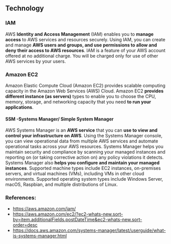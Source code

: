 
## Technology
### IAM
AWS **Identity and Access Management** (IAM) enables you to **manage access** to AWS services and resources securely. Using IAM, you can create and manage **AWS users and groups, and use permissions to allow and deny their access to AWS resources**. IAM is a feature of your AWS account offered at no additional charge. You will be charged only for use of other AWS services by your users.
### Amazon EC2
Amazon Elastic Compute Cloud (Amazon EC2) provides scalable computing capacity in the Amazon Web Services (AWS) Cloud. Amazon EC2 **provides different instance (as servers)** types to enable you to choose the CPU, memory, storage, and networking capacity that you need **to run your applications**.
#### SSM -Systems Manager/ Simple System Manager
AWS Systems Manager is an **AWS service** that you can **use to view and control your infrastructure on AWS**. Using the Systems Manager console, you can view operational data from multiple AWS services and automate operational tasks across your AWS resources. Systems Manager helps you maintain security and compliance by scanning your managed instances and reporting on (or taking corrective action on) any policy violations it detects. Systems Manager also **helps you configure and maintain your managed instances**. Supported machine types include EC2 instances, on-premises servers, and virtual machines (VMs), including VMs in other cloud environments. Supported operating system types include Windows Server, macOS, Raspbian, and multiple distributions of Linux.


### References:
* https://aws.amazon.com/iam/
* https://aws.amazon.com/ec2/?ec2-whats-new.sort-by=item.additionalFields.postDateTime&ec2-whats-new.sort-order=desc
* https://docs.aws.amazon.com/systems-manager/latest/userguide/what-is-systems-manager.html
